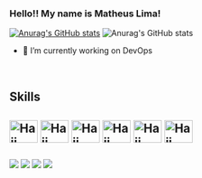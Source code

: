 ### Hello!! My name is Matheus Lima!




<div>
  
[![Anurag's GitHub stats](https://github-readme-stats.vercel.app/api?username=MatheusLimaDevOps&show_icons=true&theme=dark)](https://github.com/anuraghazra/github-readme-stats)
![Anurag's GitHub stats](https://github-readme-stats.vercel.app/api?username=MatheusLimaDevOps&hide=contribs,prs&show_icons=true&theme=dark)
</div>

+ 🔭 I’m currently working on DevOps

<div style="display: inline_block"><br>
<h2>Skills<h2>
  <img align="center" alt="Haji-Docker" height="40" width="50" src="https://cdn.jsdelivr.net/gh/devicons/devicon/icons/docker/docker-original-wordmark.svg" />
  <img align="center" alt="Haji-Terraform" height="40" width="50" src="https://cdn.jsdelivr.net/gh/devicons/devicon/icons/terraform/terraform-original-wordmark.svg" />
  <img align="center" alt="Haji-AWS" height="40" width="50" src="https://cdn.jsdelivr.net/gh/devicons/devicon/icons/amazonwebservices/amazonwebservices-plain-wordmark.svg" />
  <img align="center" alt="Haji-Jenkins" height="40" width="50" src="https://cdn.jsdelivr.net/gh/devicons/devicon/icons/jenkins/jenkins-original.svg" />
   <img align="center" alt="Haji-Jenkins" height="40" width="50" src="https://cdn.jsdelivr.net/gh/devicons/devicon/icons/grafana/grafana-original.svg" />
   <img align="center" alt="Haji-Jenkins" height="40" width="50" src="https://cdn.jsdelivr.net/gh/devicons/devicon/icons/linux/linux-original.svg" />
  </div>
  
  ##
  
  <div>
    <a href="https://www.linkedin.com/in/matheus-lima06/" target"_blank"><img src="https://img.shields.io/badge/LinkedIn-0077B5?style=for-the-badge&logo=linkedin&logoColor=white" target="_blank"></a>
    <a href="https://www.instagram.com/_matheuslima48/" target"_blank"><img src="https://img.shields.io/badge/Instagram-E4405F?style=for-the-badge&logo=instagram&logoColor=white" target="_blank"></a>
    <a href="https://twitter.com/Theus_Lima18" target"_blank"><img src="https://img.shields.io/badge/Twitter-1DA1F2?style=for-the-badge&logo=twitter&logoColor=white" target="_blank"></a>
    <a href="mailto:matheuslimadevops@outlook.com" target"_blank"><img src="https://img.shields.io/badge/Microsoft_Outlook-0078D4?style=for-the-badge&logo=microsoft-outlook&logoColor=white" target="_blank"></a>
  
          

          
